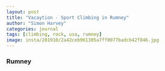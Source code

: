 ```yaml
---
layout: post
title: "Vacaytion - Sport Climbing in Rumney"
author: "Simon Harvey"
categories: journal
tags: [climbing, rock, usa, rumney]
image: insta/201910/2a42ceb961305a7ff0077badcb42f846.jpg
---
```


### Rumney
